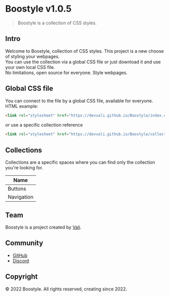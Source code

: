 # Boostyle v1.0.5

> Boostyle is a collection of CSS styles.

## Intro

Welcome to Boostyle, collection of CSS styles. This project is a new choose of styling your webpages.<br>You can use the collection via a global CSS file or just download it and use your own local CSS file.<br>No limitations, open source for everyone. Style webpages.

## Global CSS file

You can connect to the file by a global CSS file, available for everyone.<br>HTML example:
```html
<link rel="stylesheet" href="https://devvali.github.io/Boostyle/index.css">
```
*or* use a specific collection reference
```html
<link rel="stylesheet" href="https://devvali.github.io/Boostyle/collections/COLLECTION_NAME.css">
```

## Collections
Collections are a specific spaces where you can find only the collection you're looking for.

| Name
| ------------
| Buttons
| Navigation

## Team

Boostyle is a project created by [Vali](https://github.com/DevVali/).

## Community

- [GitHub](https://github.com/DevVali/boostyle)
- [Discord](https://discord.gg/dsTTyA7MuQ)

## Copyright

© 2022 Boostyle. All rights reserved, creating since 2022.
